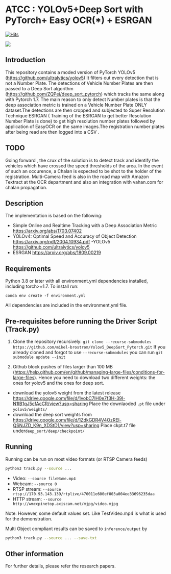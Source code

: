 # ATCC  :  YOLOv5+Deep Sort with PyTorch+ Easy OCR(*) + ESRGAN

[![Hits](https://hits.seeyoufarm.com/api/count/incr/badge.svg?url=https%3A%2F%2Fgithub.com%2FarjunKumbakkara%2FATCC_Yolov5_ESRGAN_OCR&count_bg=%2379C83D&title_bg=%23555555&icon=&icon_color=%23E7E7E7&title=hits&edge_flat=false)](https://hits.seeyoufarm.com)


![](atcc_new.gif)

## Introduction

This repository contains a moded version of PyTorch YOLOv5 (https://github.com/ultralytics/yolov5)
It filters out every detection that is not a Number Plate. The detections of Vehicle Number Plates are then passed to a Deep Sort algorithm (https://github.com/ZQPei/deep_sort_pytorch) which tracks the same along with Pytorch 1.7.
The main reason to only detect Number plates is that the deep association metric is trained on a Vehicle Number Plate ONLY dataset.The detections are then cropped and subjected to Super Resolution Technique ESRGAN ( Training of the ESRGAN to get better Resolution Number Plate is done) to get high resolution number plates followed by application of EasyOCR on the same images.The registration number plates after being read are then logged into a CSV  .

## TODO

Going forward , the crux of the solution is to detect track and identify the vehicles which have crossed the speed thresholds of the area. In the event of such an occurence, a Chalan is expected to be shot to the holder of the registration.
Multi-Camera feed is also in the road map with Amazon Textract at the OCR department and also an integration with vahan.com for chalan propagation. 


## Description

The implementation is based on the following:
- Simple Online and Realtime Tracking with a Deep Association Metric
https://arxiv.org/abs/1703.07402
- YOLOv4: Optimal Speed and Accuracy of Object Detection
https://arxiv.org/pdf/2004.10934.pdf
-YOLOv5
https://github.com/ultralytics/yolov5
- ESRGAN
https://arxiv.org/abs/1809.00219

## Requirements

Python 3.8 or later with all environment.yml dependencies installed, including torch>=1.7. To install run:

`conda env create -f environment.yml`

All dependencies are included in the environment.yml file. 


## Pre-requisites before running the Driver Script (Track.py)

1. Clone the repository recursively:
`git clone --recurse-submodules https://github.com/mikel-brostrom/Yolov5_DeepSort_Pytorch.git`
If you already cloned and forgot to use `--recurse-submodules` you can run `git submodule update --init`

2. Github block pushes of files larger than 100 MB (https://help.github.com/en/github/managing-large-files/conditions-for-large-files). Hence you need to download two different weights: the ones for yolov5 and the ones for deep sort.

- download the yolov5 weight from the latest release https://drive.google.com/file/d/1vobC7lH0e7f3H-39I-N1IB1qJ5cfAcCR/view?usp=sharing Place the downlaoded `.pt` file under `yolov5/weights/`
- download the deep sort weights from https://drive.google.com/file/d/1ZdkGDR4V4OzREl-QSNJZD_K9n_XDStD1/view?usp=sharing Place ckpt.t7 file under`deep_sort/deep/checkpoint/`


## Running 

Running can be run on most video formats (or RTSP Camera feeds)

```bash
python3 track.py --source ...
```

- Video:  `--source fileName.mp4`
- Webcam:  `--source 0`
- RTSP stream:  `--source rtsp://170.93.143.139/rtplive/470011e600ef003a004ee33696235daa`
- HTTP stream:  `--source http://wmccpinetop.axiscam.net/mjpg/video.mjpg`

Note: However, some default values set.
Like  TestVideo.mp4 is what is used for the demonstration.

Multi Object compliant results can be saved to `inference/output` by 
```bash
python3 track.py --source ... --save-txt
```


## Other information
For further details, please refer the research papers.

